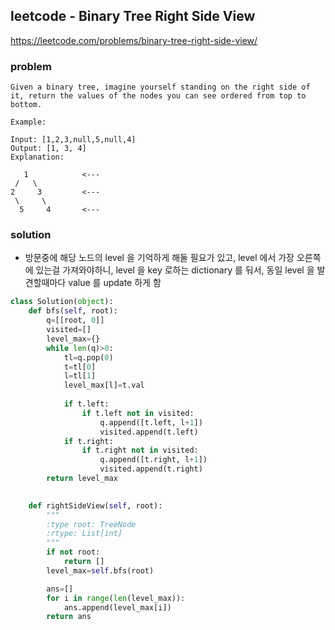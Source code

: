 ## leetcode - Binary Tree Right Side View
https://leetcode.com/problems/binary-tree-right-side-view/

### problem
```
Given a binary tree, imagine yourself standing on the right side of it, return the values of the nodes you can see ordered from top to bottom.

Example:

Input: [1,2,3,null,5,null,4]
Output: [1, 3, 4]
Explanation:

   1            <---
 /   \
2     3         <---
 \     \
  5     4       <---
```
### solution
- 방문중에 해당 노드의 level 을 기억하게 해둘 필요가 있고, level 에서 가장 오른쪽에 있는걸 가져와야하니, level 을 key 로하는 dictionary 를 둬서, 동일 level 을 발견할때마다 value 를 update 하게 함
``` python
class Solution(object):
    def bfs(self, root):
        q=[[root, 0]]
        visited=[]
        level_max={}
        while len(q)>0:
            tl=q.pop(0)
            t=tl[0]
            l=tl[1]
            level_max[l]=t.val
            
            if t.left:
                if t.left not in visited:
                    q.append([t.left, l+1])
                    visited.append(t.left)
            if t.right:
                if t.right not in visited:
                    q.append([t.right, l+1])
                    visited.append(t.right)
        return level_max

            
    def rightSideView(self, root):
        """
        :type root: TreeNode
        :rtype: List[int]
        """
        if not root:
            return []
        level_max=self.bfs(root)

        ans=[]
        for i in range(len(level_max)):
            ans.append(level_max[i])
        return ans
            
```
